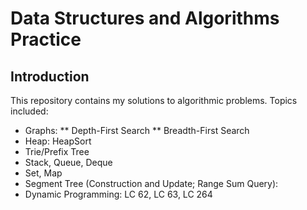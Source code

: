 # Data Structures and Algorithms Practice
## Introduction
This repository contains my solutions to algorithmic problems. Topics included:
* Graphs:
** Depth-First Search
** Breadth-First Search
* Heap: HeapSort
* Trie/Prefix Tree
* Stack, Queue, Deque
* Set, Map
* Segment Tree (Construction and Update; Range Sum Query):
* Dynamic Programming: LC 62, LC 63, LC 264
